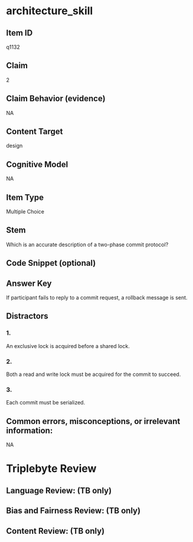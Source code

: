 # architecture_skill

## Item ID
q1132

## Claim
2

## Claim Behavior (evidence)
NA

## Content Target
design

## Cognitive Model
NA

## Item Type
Multiple Choice

## Stem
Which is an accurate description of a two-phase commit protocol?

## Code Snippet (optional)


## Answer Key
If participant fails to reply to a commit request, a rollback message is sent.

## Distractors

### 1.
An exclusive lock is acquired before a shared lock.

### 2.
Both a read and write lock must be acquired for the commit to succeed.

### 3.
Each commit must be serialized.

## Common errors, misconceptions, or irrelevant information:
NA

# Triplebyte Review


## Language Review: (TB only)


## Bias and Fairness Review: (TB only)


## Content Review: (TB only)

